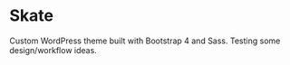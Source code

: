 # Skate
Custom WordPress theme built with Bootstrap 4 and Sass. Testing some design/workflow ideas.
